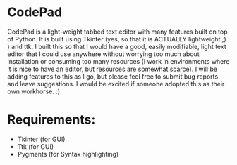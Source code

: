 CodePad
=======

  CodePad is a light-weight tabbed text editor with many features built on top of Python. It is built using Tkinter (yes, so
that it is ACTUALLY lightweight ;) ) and ttk. I built this so that I would have a good, easily modifiable, light text 
editor that I could use anywhere without worrying too much about installation or consuming too many resources (I work
in environments where it is nice to have an editor, but resources are somewhat scarce). I will be adding features to this as
I go, but please feel free to submit bug reports and leave suggestions. I would be excited if someone adopted this as their
own workhorse. :)


# Requirements:
  
  * Tkinter (for GUI)
  * Ttk (for GUI)
  * Pygments (for Syntax highlighting)
